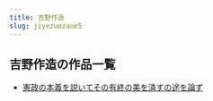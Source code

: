 ```yaml
---
title: 吉野作造
slug: jiyezuozaoe5
---
```


## 吉野作造の作品一覧

- [憲政の本義を説いてその有終の美を済すの途を論ず](xianzhengnobeny-4b7)
